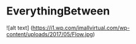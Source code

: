 # EverythingBetween





![alt text] (https://i1.wp.com/imallvirtual.com/wp-content/uploads/2017/05/Flow.jpg)